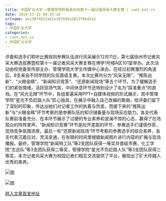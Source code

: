```yaml
---
title: 中国矿业大学->管理学院积极承办校第十一届记者风采大赛复赛 | cumt.net.cn
date: 2019-12-13 09:33:20
urlname: ee138f4832ab1e303599a2813f8bd5a1
tags: 
- 中国矿业大学
categories:
- cumt.net.cn
- 中国矿业大学
---
```

评委和选手们聆听比赛规则参赛队伍进行风采展示12月11日，第七届徐州市记者风采大赛选拔赛暨校第十一届记者风采大赛复赛在博学1号楼A区101室举办。此次活动由校党委宣传部主办、管理学院大学生传媒中心承办。在经过初赛激烈的角逐后，8支来自不同学院的队伍晋级复赛。本次比赛共分为“风采无限”、“推陈出新”、“火眼金睛”、“新闻知识竞答”、“还原新闻现场”等五个环节。为了缓解选手们的紧张情绪，活跃现场气氛，中间休息环节还特别设计了名为“踩准重点”的游戏。在“风光无限”环节中，各组普遍采用PPT+自媒体视频的形式展示，其中管理学院“星光不负赶路人队”匠心独具，在展示中融入自己改编的歌曲，给评委们留下了深刻的印象，传达出她们对记者工作的执着与热爱。而接下来的“推陈出新”与“火眼金睛”环节考察的是参赛队伍的知识储备量与现场反应能力。各支代表队赛前准备充分，在本环节展示了过硬的专业素养和波澜不惊的心态，赢得了在场观众的阵阵掌声。“新闻知识竞赛”环节是拉开差距的环节，参赛选手们谨慎作答，现场竞争氛围浓厚。最后一轮“还原新闻现场”环节考察的参赛选手的综合素养，各支代表沉着应对、灵活变通，在有限的时间里根据新闻图片进行内容的扩展与现场播报。最终，管理学院“新闻特工队”等2支团队获得一等奖并晋级市赛，化工学院“志远队”等3支团队获得二等奖，管理学院“星光不负赶路人队”等3支团队获得三等奖。本次记者风采大赛为校园记者们相互交流提供了平台，展现出了矿大传媒人优秀的素养。

![图](http://xwzx.cumt.edu.cn/_upload/article/images/00/0d/dfc60c764afb936db4fe235ae815/31448a0e-87ff-4afa-84be-957aa628d198.jpg)

![图](http://xwzx.cumt.edu.cn/_upload/article/images/00/0d/dfc60c764afb936db4fe235ae815/be0d26ff-522b-40d7-8bbb-a0a756cd8f17.jpg)

[转入文章首发地址](http://xwzx.cumt.edu.cn/74/d4/c523a554196/page.htm)